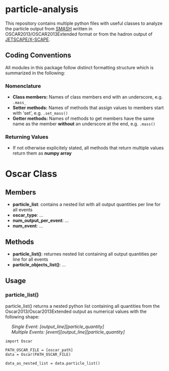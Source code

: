 # particle-analysis

This repository contains multiple python files with useful classes to analyze the particle output from [SMASH](https://smash-transport.github.io/) written in OSCAR2013/OSCAR2013Extended format or from the hadron output of [JETSCAPE/X-SCAPE](https://jetscape.org/).

## Coding Conventions
All modules in this package follow distinct formatting structure which is summarized in the following:
### Nomenclature
- **Class members:** Names of class members end with an underscore, e.g. `.mass_`  
- **Setter methods:** Names of methods that assign values to members start with 'set', e.g. `.set_mass()`
- **Getter methods:** Names of methods to get members have the same name as the member **without** an underscore at the end, e.g. `.mass()`

### Returning Values
- If not otherwise explicitely stated, all methods that return multiple values return them as **numpy array**


# Oscar Class
## Members
- __particle_list__:         contains a nested list with all output quantities per line for all events
- __oscar_type__:            ...
- __num_output_per_event__:  ...
- __num_event__:             ...

## Methods

- __particle_list()__: returnes nested list containing all output quantities per line for all events
- __particle_objects_list()__: ...

## Usage

### __particle_list()__
particle_list() returns a nested python list containing all quantities from the Oscar2013/Oscar2013Extended output as numerical values with the following shape:
 
&nbsp;&nbsp;&nbsp;&nbsp; *Single Event:    [output_line][particle_quantity]*\
&nbsp;&nbsp;&nbsp;&nbsp; *Multiple Events: [event][output_line][particle_quantity]*

```
import Oscar

PATH_OSCAR_FILE = [oscar_path]
data = Oscar(PATH_OSCAR_FILE)

data_as_nested_list = data.particle_list()
```

